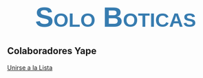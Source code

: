 <div style="color:#377CB0;font-size:4rem;text-align:center;font-family:sans-serif;font-weight: bold;font-variant: small-caps;">
Solo Boticas
</div>

## Colaboradores Yape

[Unirse a la Lista](https://docs.google.com/spreadsheets/d/17NH1j9aBesIUoy0RvriubzjS45HDeN-qg_TjDq1zwDg/edit?usp=sharing)

